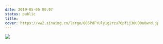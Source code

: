 ```yaml
---
date: 2019-05-06 00:07
status: public
title: 
cover: https://ww2.sinaimg.cn/large/005PdFYUly1g2rzu76pfij30u00u0wnd.jpg
---
```


![](https://ww2.sinaimg.cn/large/005PdFYUly1g2rzrwx9w3j30rs4iyhd0.jpg)
